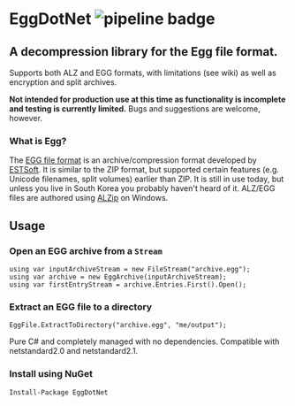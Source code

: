 # EggDotNet ![pipeline badge](https://github.com/akolman/EggDotNet/actions/workflows/ci.yml/badge.svg)

## A decompression library for the Egg file format.
Supports both ALZ and EGG formats, with limitations (see wiki) as well as encryption and split archives.

**Not intended for production use at this time as functionality is incomplete and testing is currently limited.** Bugs and suggestions are welcome, however.

### What is Egg?
The [EGG file format](https://en.wikipedia.org/wiki/EGG_(file_format)) is an archive/compression format developed by [ESTSoft](https://en.wikipedia.org/wiki/ESTsoft).  It is similar to the ZIP format, but supported certain features (e.g. Unicode filenames, split volumes) earlier than ZIP.  It is still in use today, but unless you live in South Korea you probably haven't heard of it.  ALZ/EGG files are authored using [ALZip](https://en.wikipedia.org/wiki/ALZip) on Windows.

## Usage

### Open an EGG archive from a `Stream`

```
using var inputArchiveStream = new FileStream("archive.egg");
using var archive = new EggArchive(inputArchiveStream);
using var firstEntryStream = archive.Entries.First().Open();
```

### Extract an EGG file to a directory
```
EggFile.ExtractToDirectory("archive.egg", "me/output");
```

Pure C# and completely managed with no dependencies.  Compatible with netstandard2.0 and netstandard2.1.

### Install using NuGet
`Install-Package EggDotNet`